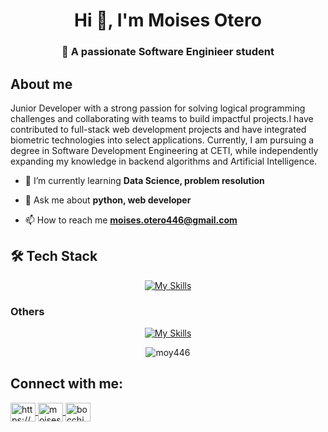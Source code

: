 <h1 align="center">Hi 👋, I'm Moises Otero</h1>
<h3 align="center">🚀 A passionate Software Enginieer student</h3>

<h2> About me </h2>
Junior Developer with a strong passion for solving logical programming challenges and collaborating with teams to build impactful projects.I have contributed to full-stack web development projects and have integrated biometric technologies into select applications. Currently, I am pursuing a degree in Software Development Engineering at CETI, while independently expanding my knowledge in backend algorithms and Artificial Intelligence.

- 🌱 I’m currently learning **Data Science, problem resolution**

- 💬 Ask me about **python, web developer**

- 📫 How to reach me **moises.otero446@gmail.com**

<h2>🛠  Tech Stack </h2>
<p align="center">
  <a href="https://skillicons.dev">
    <img src="https://skillicons.dev/icons?i=js,html,css,python,laravel,cs,java,kotlin,php" alt="My Skills"/>
  </a>
</p>

<h3> Others</h3>
<p align="center">
  <a href="https://skillicons.dev">
    <img src="https://skillicons.dev/icons?i=mysql,linux,git,gitlab,github,notion,firebase,figma" alt="My Skills"/>
  </a>
</p>

<p align="center">
  <img align="center" src="https://github-readme-stats.vercel.app/api/top-langs?username=moy446&show_icons=true&locale=en&layout=compact" alt="moy446" />
</p>

<h2 align="left">Connect with me:</h2>
<p align="left">
  <a href="https://linkedin.com/in/https://www.linkedin.com/in/moises-otero-4b757834a" target="blank">
    <img align="center" src="https://raw.githubusercontent.com/rahuldkjain/github-profile-readme-generator/master/src/images/icons/Social/linked-in-alt.svg" alt="https://www.linkedin.com/in/moises-otero-4b757834a" height="30" width="40" />
  </a>
  <a href="https://www.hackerrank.com/moises_otero446" target="blank">
    <img align="center" src="https://raw.githubusercontent.com/rahuldkjain/github-profile-readme-generator/master/src/images/icons/Social/hackerrank.svg" alt="moises_otero446" height="30" width="40" />
  </a>
  <a href="https://www.leetcode.com/bocchi446" target="blank">
    <img align="center" src="https://raw.githubusercontent.com/rahuldkjain/github-profile-readme-generator/master/src/images/icons/Social/leet-code.svg" alt="bocchi446" height="30" width="40" />
  </a>
</p>
